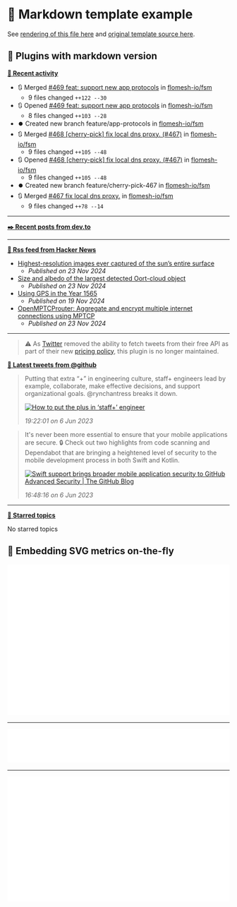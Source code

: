 # 📒 Markdown template example

See [rendering of this file here](https://github.com/lowlighter/metrics/blob/examples/metrics.markdown.full.md) and [original template source here](https://github.com/lowlighter/metrics/blob/master/source/templates/markdown/example.md).

## 🧩 Plugins with markdown version

**[📰 Recent activity](https://github.com/reaver-flomesh)**
* 🔃 Merged [#469 feat: support new app protocols](https://github.com/flomesh-io/fsm/pull/469) in [flomesh-io/fsm](https://github.com/flomesh-io/fsm)
  * 9 files changed `++122 --30`
* 🔃 Opened [#469 feat: support new app protocols](https://github.com/flomesh-io/fsm/pull/469) in [flomesh-io/fsm](https://github.com/flomesh-io/fsm)
  * 8 files changed `++103 --28`
* ⏺️ Created new branch feature/app-protocols in [flomesh-io/fsm](https://github.com/flomesh-io/fsm)
* 🔃 Merged [#468 [cherry-pick] fix local dns proxy. (#467)](https://github.com/flomesh-io/fsm/pull/468) in [flomesh-io/fsm](https://github.com/flomesh-io/fsm)
  * 9 files changed `++105 --48`
* 🔃 Opened [#468 [cherry-pick] fix local dns proxy. (#467)](https://github.com/flomesh-io/fsm/pull/468) in [flomesh-io/fsm](https://github.com/flomesh-io/fsm)
  * 9 files changed `++105 --48`
* ⏺️ Created new branch feature/cherry-pick-467 in [flomesh-io/fsm](https://github.com/flomesh-io/fsm)
* 🔃 Merged [#467 fix local dns proxy.](https://github.com/flomesh-io/fsm/pull/467) in [flomesh-io/fsm](https://github.com/flomesh-io/fsm)
  * 9 files changed `++78 --14`


___

**[✒️ Recent posts from dev.to](https://dev.to/reaver-flomesh)**


___

**[🗼 Rss feed from Hacker News](https://news.ycombinator.com/)**
* [Highest-resolution images ever captured of the sun’s entire surface](https://www.smithsonianmag.com/smart-news/check-out-the-highest-resolution-images-ever-captured-of-the-suns-entire-surface-180985518/)
  * *Published on 23 Nov 2024*
* [Size and albedo of the largest detected Oort-cloud object](https://arxiv.org/abs/2201.13188)
  * *Published on 23 Nov 2024*
* [Using GPS in the Year 1565](https://www.verbeeld.be/2024/11/17/using-gps-in-the-year-1565/)
  * *Published on 19 Nov 2024*
* [OpenMPTCProuter: Aggregate and encrypt multiple internet connections using MPTCP](https://www.openmptcprouter.com/)
  * *Published on 23 Nov 2024*


___

> ⚠️ As [Twitter](https://twitter.com) removed the ability to fetch tweets from their free API as part of their new [pricing policy](https://developer.twitter.com/en/docs/twitter-api/getting-started/about-twitter-api), this plugin is no longer maintained.

<!--  -->
<!-- Example rendering before the plugin was deprecated
-->

**[🐤 Latest tweets from @github](https://twitter.com/github)**
> Putting that extra “+” in engineering culture, staff+ engineers lead by example, collaborate, make effective decisions, and support organizational goals. <span class="mention">@rynchantress</span> breaks it down.
>
> <a href="GitHub"><img src="https://images.ctfassets.net/s5uo95nf6njh/3sBQCkU6O0Lwc2Tp2LkMrU/e20b22c6ecaa66be267ebdf2d7774816/1920x1080-ReadMe-Site_Hero-Ryn_Daniels.jpg" alt="How to put the plus in ‘staff+’ engineer " height="200"></a>
>
> *19:22:01 on 6 Jun 2023*

> It's never been more essential to ensure that your mobile applications are secure. 🔒 Check out two highlights from code scanning and Dependabot that are bringing a heightened level of security to the mobile development process in both Swift and Kotlin.
>
> <a href="The GitHub Blog"><img src="https://github.blog/wp-content/uploads/2023/05/1200.630-Security-wLogo.png" alt="Swift support brings broader mobile application security to GitHub Advanced Security | The GitHub Blog" height="200"></a>
>
> *16:48:16 on 6 Jun 2023*

<!--
-->

___

**[📌 Starred topics](https://github.com/reaver-flomesh?tab=stars)**

No starred topics


## 🎈 Embedding SVG metrics on-the-fly

<img src="https://github.com/reaver-flomesh/reaver-flomesh/blob/main/.cache/example-isocalendar.svg">

___

<img src="https://github.com/reaver-flomesh/reaver-flomesh/blob/main/.cache/example-languages-pdf.svg">

___

<img src="https://github.com/reaver-flomesh/reaver-flomesh/blob/main/.cache/example-base-pdf.svg">
